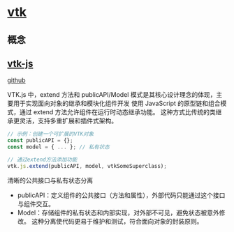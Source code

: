 # [vtk](https://vtk.org/)


## 概念

## [vtk-js](https://kitware.github.io/vtk-js/index.html)

[github](https://github.com/Kitware/vtk-js)

VTK.js 中，extend 方法和 publicAPI/Model 模式是其核心设计理念的体现，主要用于实现面向对象的继承和模块化组件开发
使用 JavaScript 的原型链和组合模式，通过 extend 方法允许组件在运行时动态继承功能。
这种方式比传统的类继承更灵活，支持多重扩展和插件式架构。
```js
// 示例：创建一个可扩展的VTK对象
const publicAPI = {};
const model = { ... }; // 私有状态

// 通过extend方法添加功能
vtk.js.extend(publicAPI, model, vtkSomeSuperclass);

```
清晰的公共接口与私有状态分离
- publicAPI：定义组件的公共接口（方法和属性），外部代码只能通过这个接口与组件交互。
- Model：存储组件的私有状态和内部实现，对外部不可见，避免状态被意外修改。
这种分离使代码更易于维护和测试，符合面向对象的封装原则。